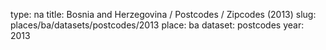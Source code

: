 type: na
title: Bosnia and Herzegovina / Postcodes / Zipcodes (2013)
slug: places/ba/datasets/postcodes/2013
place: ba
dataset: postcodes
year: 2013
